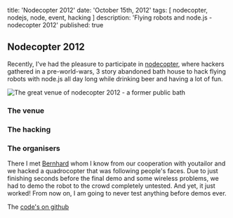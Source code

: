 title: 'Nodecopter 2012'
date: 'October 15th, 2012'
tags: [ nodecopter, nodejs, node, event, hacking ]
description: 'Flying robots and node.js - nodecopter 2012'
published: true


## Nodecopter 2012

Recently, I've had the pleasure to participate in <a href="http://nodecopter.com">nodecopter</a>,
where hackers gathered in a pre-world-wars,
3 story abandoned bath house to hack flying robots with node.js all day long
while drinking beer and having a lot of fun.

<img src="/images/nodecopter-venue.jpeg" alt="The great venue of nodecopter 2012 - a former public bath" />

### The venue

### The hacking

### The organisers

There I met <a href="http://npmjs.org/~bkw">Bernhard</a> whom I know from our cooperation with youtailor
and we hacked a quadrocopter that was following people's faces.
Due to just finishing seconds before the final demo and some wireless problems,
we had to demo the robot to the crowd completely untested.
And yet, it just worked!
From now on, I am going to never test anything before demos ever.

The <a href="http://github.com/strathausen">code's on github</a>
